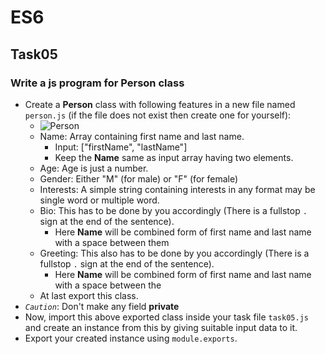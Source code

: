 # ES6
## Task05
### Write a js program for Person class
* Create a **Person** class with following features in a new file named `person.js` (if the file does not exist then create one for yourself):
  * ![Person](https://media.prod.mdn.mozit.cloud/attachments/2016/09/16/13889/379b78629e89434f1a067bb7e50abe00/person-diagram.png)
  * Name: Array containing first name and last name.
    * Input: ["firstName", "lastName"]
    * Keep the **Name** same as input array having two elements.
  * Age: Age is just a number.
  * Gender: Either "M" (for male) or "F" (for female)
  * Interests: A simple string containing interests in any format may be single word or multiple word.
  * Bio: This has to be done by you accordingly (There is a fullstop `.` sign at the end of the sentence).
    * Here **Name** will be combined form of first name and last name with a space between them
  * Greeting: This also has to be done by you accordingly (There is a fullstop `.` sign at the end of the sentence).
    * Here **Name** will be combined form of first name and last name with a space between the
  * At last export this class.
* *`Caution`*: Don't make any field **private**
* Now, import this above exported class inside your task file `task05.js` and create an instance from this by giving suitable input data to it.
* Export your created instance using `module.exports`.